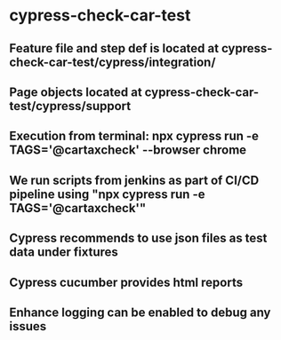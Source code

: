 # cypress-check-car-test

## Feature file and step def is located at cypress-check-car-test/cypress/integration/
## Page objects located at cypress-check-car-test/cypress/support
## Execution from terminal: npx cypress run -e TAGS='@cartaxcheck' --browser chrome
## We run scripts from jenkins as part of CI/CD pipeline using "npx cypress run -e TAGS='@cartaxcheck'"
## Cypress recommends to use json files as test data under fixtures 
## Cypress cucumber provides html reports
## Enhance logging can be enabled to debug any issues


